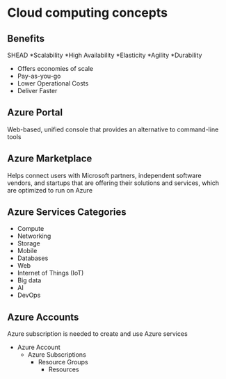 # Cloud computing concepts

## Benefits

SHEAD
*Scalability
*High Availability
*Elasticity
*Agility
*Durability

* Offers economies of scale
* Pay-as-you-go
* Lower Operational Costs
* Deliver Faster

## Azure Portal

Web-based, unified console that provides an alternative to command-line tools

## Azure Marketplace

Helps connect users with Microsoft partners, independent software vendors, and startups that are offering their solutions and services, which are optimized to run on Azure

## Azure Services Categories

* Compute
* Networking
* Storage
* Mobile
* Databases
* Web
* Internet of Things (IoT)
* Big data
* AI
* DevOps

## Azure Accounts

Azure subscription is needed to create and use Azure services

* Azure Account
  * Azure Subscriptions
    * Resource Groups
      * Resources
